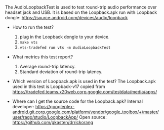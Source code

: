 The AudioLoopbackTest is used to test round-trip audio performance over headset jack and USB.
It is based on the Loopback.apk run with Loopback dongle: https://source.android.com/devices/audio/loopback

* How to run the test?
  1. plug in the Loopback dongle to your device.
  2. `make vts`
  3. `vts-tradefed run vts -m AudioLoopbackTest`

* What metrics this test report?
  1. Average round-trip latency.
  2. Standard deviation of round-trip latency.

* Which version of Loopback.apk is used in the test?
  The Loopback.apk used in this test is Loopback-v17 copied from https://tradefed.teams.x20web.corp.google.com/testdata/media/apps/

* Where can I get the source code for the Loopback.apk?
  Internal developer: https://googleplex-android.git.corp.google.com/platform/vendor/google_toolbox/+/master/user/rago/studio/LoopbackApp/
  Open source: https://github.com/gkasten/drrickorang
